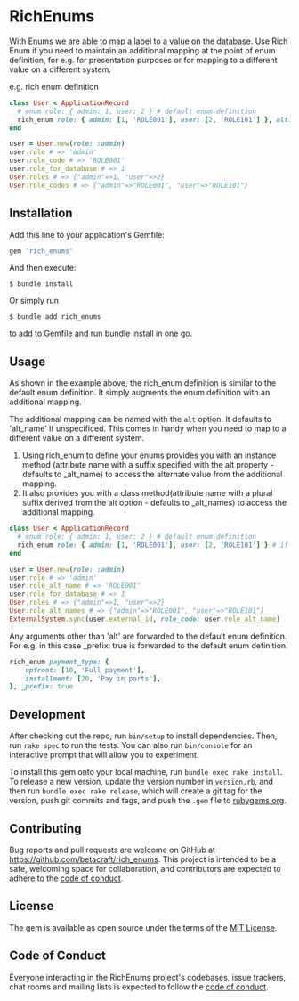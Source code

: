 # RichEnums

With Enums we are able to map a label to a value on the database.
Use Rich Enum if you need to maintain an additional mapping at the point of enum definition,
for e.g. for presentation purposes or for mapping to a different value on a different system.

e.g. rich enum definition
```ruby
class User < ApplicationRecord
  # enum role: { admin: 1, user: 2 } # default enum definition
  rich_enum role: { admin: [1, 'ROLE001'], user: [2, 'ROLE101'] }, alt: 'code'
end

user = User.new(role: :admin)
user.role # => 'admin'
user.role_code # => 'ROLE001'
user.role_for_database # => 1
User.roles # => {"admin"=>1, "user"=>2}
User.role_codes # => {"admin"=>"ROLE001", "user"=>"ROLE101"}

```

## Installation

Add this line to your application's Gemfile:

```ruby
gem 'rich_enums'
```

And then execute:

    $ bundle install

Or simply run 

    $ bundle add rich_enums
to add to Gemfile and run bundle install in one go.


## Usage
As shown in the example above, the rich_enum definition is similar to the default enum definition.
It simply augments the enum definition with an additional mapping.

The additional mapping can be named with the `alt` option. It defaults to 'alt_name' if unspecificed.
This comes in handy when you need to map to a different value on a different system.

1. Using rich_enum to define your enums provides you with an instance method (attribute name with a suffix specified with the alt property - defaults to _alt_name) to access the alternate value from the additional mapping.
2. It also provides you with a class method(attribute name with a plural suffix derived from the alt option - defaults to _alt_names) to access the additional mapping.


```ruby
class User < ApplicationRecord
  # enum role: { admin: 1, user: 2 } # default enum definition
  rich_enum role: { admin: [1, 'ROLE001'], user: [2, 'ROLE101'] } # if alt is not specified, it defaults to 'alt_name'
end

user = User.new(role: :admin)
user.role # => 'admin'
user.role_alt_name # => 'ROLE001'
user.role_for_database # => 1
User.roles # => {"admin"=>1, "user"=>2}
User.role_alt_names # => {"admin"=>"ROLE001", "user"=>"ROLE101"}
ExternalSystem.sync(user.external_id, role_code: user.role_alt_name)
```
Any arguments other than 'alt' are forwarded to the default enum definition.
For e.g. in this case _prefix: true is forwarded to the default enum definition.
```ruby
rich_enum payment_type: {
    upfront: [10, 'Full payment'],
    installment: [20, 'Pay in parts'],
}, _prefix: true
```

## Development

After checking out the repo, run `bin/setup` to install dependencies. Then, run `rake spec` to run the tests. You can also run `bin/console` for an interactive prompt that will allow you to experiment.

To install this gem onto your local machine, run `bundle exec rake install`. To release a new version, update the version number in `version.rb`, and then run `bundle exec rake release`, which will create a git tag for the version, push git commits and tags, and push the `.gem` file to [rubygems.org](https://rubygems.org).

## Contributing

Bug reports and pull requests are welcome on GitHub at https://github.com/betacraft/rich_enums. This project is intended to be a safe, welcoming space for collaboration, and contributors are expected to adhere to the [code of conduct](https://github.com/betacraft/rich_enums/blob/master/CODE_OF_CONDUCT.md).


## License

The gem is available as open source under the terms of the [MIT License](https://opensource.org/licenses/MIT).

## Code of Conduct

Everyone interacting in the RichEnums project's codebases, issue trackers, chat rooms and mailing lists is expected to follow the [code of conduct](https://github.com/[USERNAME]/rich_enums/blob/master/CODE_OF_CONDUCT.md).
